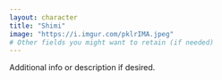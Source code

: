 ```yaml
---
layout: character
title: "Shimi"
image: "https://i.imgur.com/pklrIMA.jpeg"
# Other fields you might want to retain (if needed)
---
```

Additional info or description if desired.
